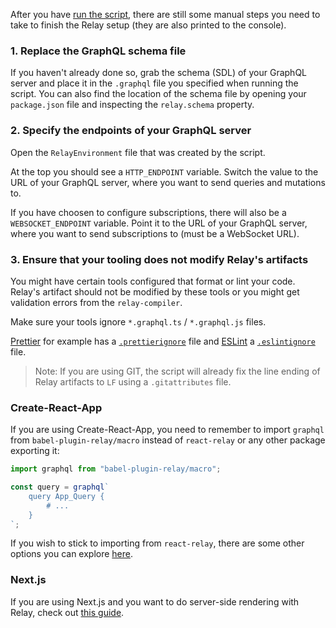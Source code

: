 After you have [run the script](../README.md#usage), there are still some manual steps you need to take to finish the Relay setup (they are also printed to the console).

### 1. Replace the GraphQL schema file

If you haven't already done so, grab the schema (SDL) of your GraphQL server and place it in the `.graphql` file you specified when running the script. You can also find the location of the schema file by opening your `package.json` file and inspecting the `relay.schema` property.

### 2. Specify the endpoints of your GraphQL server

Open the `RelayEnvironment` file that was created by the script.

At the top you should see a `HTTP_ENDPOINT` variable. Switch the value to the URL of your GraphQL server, where you want to send queries and mutations to.

If you have choosen to configure subscriptions, there will also be a `WEBSOCKET_ENDPOINT` variable. Point it to the URL of your GraphQL server, where you want to send subscriptions to (must be a WebSocket URL).

### 3. Ensure that your tooling does not modify Relay's artifacts

You might have certain tools configured that format or lint your code. Relay's artifact should not be modified by these tools or you might get validation errors from the `relay-compiler`.

Make sure your tools ignore `*.graphql.ts` / `*.graphql.js` files.

[Prettier](https://github.com/prettier/prettier) for example has a [`.prettierignore`](https://prettier.io/docs/en/ignore.html#ignoring-files-prettierignore) file and [ESLint](https://github.com/eslint/eslint) a [`.eslintignore`](https://eslint.org/docs/latest/user-guide/configuring/ignoring-code#the-eslintignore-file) file.

> Note: If you are using GIT, the script will already fix the line ending of Relay artifacts to `LF` using a `.gitattributes` file.

### Create-React-App

If you are using Create-React-App, you need to remember to import `graphql` from `babel-plugin-relay/macro` instead of `react-relay` or any other package exporting it:

```typescript
import graphql from "babel-plugin-relay/macro";

const query = graphql`
    query App_Query {
        # ...
    }
`;
```

If you wish to stick to importing from `react-relay`, there are some other options you can explore [here](./cra-babel-setup.md).

### Next.js

If you are using Next.js and you want to do server-side rendering with Relay, check out [this guide](./next-data-fetching.md).
